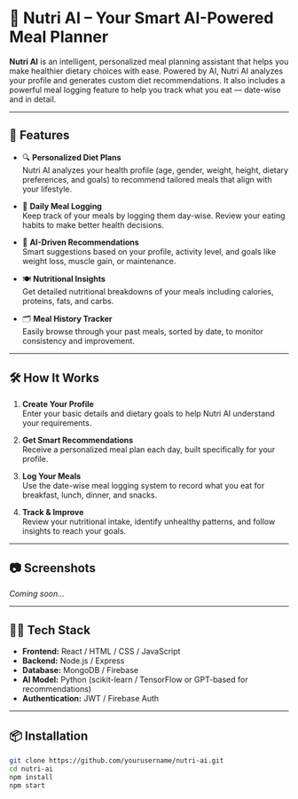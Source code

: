 # 🥗 Nutri AI – Your Smart AI-Powered Meal Planner

**Nutri AI** is an intelligent, personalized meal planning assistant that helps you make healthier dietary choices with ease. Powered by AI, Nutri AI analyzes your profile and generates custom diet recommendations. It also includes a powerful meal logging feature to help you track what you eat — date-wise and in detail.

---

## 🚀 Features

- 🔍 **Personalized Diet Plans**  
  Nutri AI analyzes your health profile (age, gender, weight, height, dietary preferences, and goals) to recommend tailored meals that align with your lifestyle.

- 📅 **Daily Meal Logging**  
  Keep track of your meals by logging them day-wise. Review your eating habits to make better health decisions.

- 🧠 **AI-Driven Recommendations**  
  Smart suggestions based on your profile, activity level, and goals like weight loss, muscle gain, or maintenance.

- 🍽️ **Nutritional Insights**  
  Get detailed nutritional breakdowns of your meals including calories, proteins, fats, and carbs.

- 🗂️ **Meal History Tracker**  
  Easily browse through your past meals, sorted by date, to monitor consistency and improvement.

---

## 🛠️ How It Works

1. **Create Your Profile**  
   Enter your basic details and dietary goals to help Nutri AI understand your requirements.

2. **Get Smart Recommendations**  
   Receive a personalized meal plan each day, built specifically for your profile.

3. **Log Your Meals**  
   Use the date-wise meal logging system to record what you eat for breakfast, lunch, dinner, and snacks.

4. **Track & Improve**  
   Review your nutritional intake, identify unhealthy patterns, and follow insights to reach your goals.

---

## 📷 Screenshots

*Coming soon...*

---

## 🧑‍💻 Tech Stack

- **Frontend:** React / HTML / CSS / JavaScript  
- **Backend:** Node.js / Express  
- **Database:** MongoDB / Firebase  
- **AI Model:** Python (scikit-learn / TensorFlow or GPT-based for recommendations)  
- **Authentication:** JWT / Firebase Auth

---

## 📦 Installation

```bash
git clone https://github.com/yourusername/nutri-ai.git
cd nutri-ai
npm install
npm start
